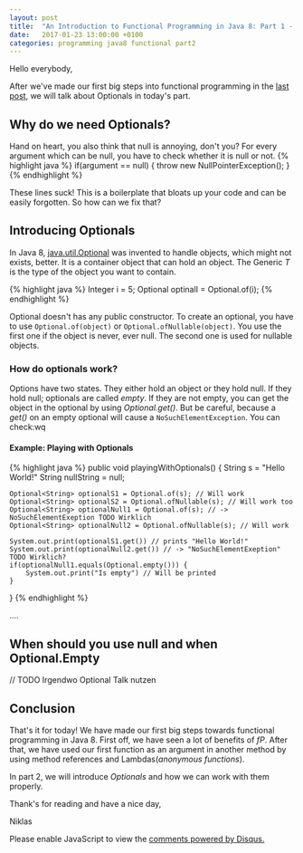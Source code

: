 ```yaml
---
layout: post
title:  "An Introduction to Functional Programming in Java 8: Part 1 - Optionals"
date:   2017-01-23 13:00:00 +0100
categories: programming java8 functional part2
---
```


Hello everybody,

After we've made our first big steps into functional programming in the [last post][part1], we will talk about Optionals in today's part.

## Why do we need Optionals?
Hand on heart, you also think that null is annoying, don't you? For every argument which can be null, you have to check whether it is null or not. 
{% highlight java %}
if(argument == null) {
    throw new NullPointerException();
}
{% endhighlight %}

These lines suck! This is a boilerplate that bloats up your code and can be easily forgotten. So how can we fix that?

## Introducing Optionals
In Java 8, [java.util.Optional<T>][optionalJavaDoc] was invented to handle objects, which might not exists, better. 
It is a container object that can hold an object.
The Generic *T* is the type of the object you want to contain.

{% highlight java %}
Integer i = 5;
Optional<Integer> optinalI = Optional.of(i);
{% endhighlight %}

Optional doesn't has any public constructor. To create an optional, you have to use `Optional.of(object)` or `Optional.ofNullable(object)`.
You use the first one if the object is never, ever null. The second one is used for nullable objects.

### How do optionals work? 
Options have two states. They either hold an object or they hold null. If they hold null; optionals are called *empty*. If they are not empty, you can get the object in the optional by using *Optional.get()*. But be careful, because a *get()* on an empty optional will cause a `NoSuchElementException`. You can check:wq

#### Example: Playing with Optionals
{% highlight java %}
public void playingWithOptionals() {
    String s = "Hello World!"
    String nullString = null;

    Optional<String> optionalS1 = Optional.of(s); // Will work
    Optional<String> optionalS2 = Optional.ofNullable(s); // Will work too
    Optional<String> optionalNull1 = Optional.of(s); // -> NoSuchElementExeption TODO Wirklich
    Optional<String> optionalNull2 = Optional.ofNullable(s); // Will work

    System.out.print(optionalS1.get()) // prints "Hello World!"
    System.out.print(optionalNull2.get()) // -> "NoSuchElementExeption" TODO Wirklich?
    if(optionalNull1.equals(Optional.empty())) {
        System.out.print("Is empty") // Will be printed
    }
}
{% endhighlight %}


....
## When should you use null and when Optional.Empty


// TODO Irgendwo Optional Talk nutzen
## Conclusion
That's it for today!
We have made our first big steps towards functional programming in Java 8. First off, we have seen a lot of benefits of *fP*. After that, we have used our first function as an argument in another method by using method references and Lambdas(*anonymous functions*).

In part 2, we will introduce *Optionals* and how we can work with them properly.

Thank's for reading and have a nice day,

Niklas

<div id="disqus_thread"></div>
<script>

/**
*  RECOMMENDED CONFIGURATION VARIABLES: EDIT AND UNCOMMENT THE SECTION BELOW TO INSERT DYNAMIC VALUES FROM YOUR PLATFORM OR CMS.
*  LEARN WHY DEFINING THESE VARIABLES IS IMPORTANT: https://disqus.com/admin/universalcode/#configuration-variables*/
/*
var disqus_config = function () {
this.page.url = PAGE_URL;  // Replace PAGE_URL with your page's canonical URL variable
this.page.identifier = PAGE_IDENTIFIER; // Replace PAGE_IDENTIFIER with your page's unique identifier variable
};
*/
(function() { // DON'T EDIT BELOW THIS LINE
var d = document, s = d.createElement('script');
s.src = '//flyingbytes.disqus.com/embed.js';
s.setAttribute('data-timestamp', +new Date());
(d.head || d.body).appendChild(s);
})();
</script>

<noscript>Please enable JavaScript to view the <a href="https://disqus.com/?ref_noscript">comments powered by Disqus.</a></noscript>

[part1]: https://flyingbytes.github.io/programming/java8/functional/part1/2017/01/23/Java8-Part1.html
[optionalJavaDoc]: https://docs.oracle.com/javase/8/docs/api/java/util/Optional.html
[optionalTalk]: https://www.youtube.com/watch?v=Ej0sss6cq14
